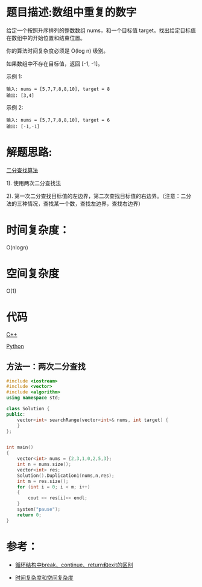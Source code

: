 # 题目描述:数组中重复的数字

给定一个按照升序排列的整数数组 nums，和一个目标值 target。找出给定目标值在数组中的开始位置和结束位置。

你的算法时间复杂度必须是 O(log n) 级别。

如果数组中不存在目标值，返回 [-1, -1]。

示例 1:
```
输入: nums = [5,7,7,8,8,10], target = 8
输出: [3,4]
```

示例 2:
```
输入: nums = [5,7,7,8,8,10], target = 6
输出: [-1,-1]
```
  
# 解题思路:
  [二分查找算法](./BinarySearch.md)
  
  1). 使用两次二分查找法
  
  2). 第一次二分查找目标值的左边界，第二次查找目标值的右边界。（注意：二分法的三种情况，查找某一个数，查找左边界，查找右边界）

# 时间复杂度：
  O(nlogn)
# 空间复杂度
  O(1)
# 代码

[C++](./Find-First-And-Last-Position-Of-Element-In-Sorted-Array.cpp)

[Python](./Find-First-And-Last-Position-Of-Element-In-Sorted-Array.py)
## 方法一：两次二分查找
```c++
#include <iostream>
#include <vector>
#include <algorithm>
using namespace std;

class Solution {
public:
    vector<int> searchRange(vector<int>& nums, int target) {
    }
};


int main()
{
    vector<int> nums = {2,3,1,0,2,5,3};
    int n = nums.size();
    vector<int> res;
    Solution().Duplication1(nums,n,res);
    int m = res.size();
    for (int i = 0; i < m; i++)
    {
        cout << res[i]<< endl;
    }
    system("pause");
    return 0;
}

```

# 参考：
 - [循环结构中break、continue、return和exit的区别](https://blog.csdn.net/hunanchenxingyu/article/details/8101795)
 
 - [时间复杂度和空间复杂度](https://blog.csdn.net/zolalad/article/details/11848739)
